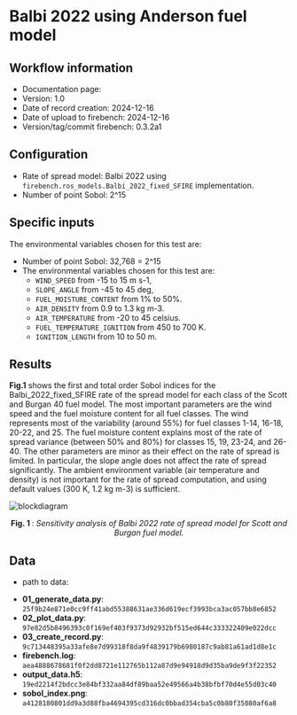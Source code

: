# Balbi 2022 using Anderson fuel model

## Workflow information

- Documentation page:
- Version: 1.0
- Date of record creation: 2024-12-16
- Date of upload to firebench: 2024-12-16
- Version/tag/commit firebench: 0.3.2a1

## Configuration

- Rate of spread model: Balbi 2022 using `firebench.ros_models.Balbi_2022_fixed_SFIRE` implementation.
- Number of point Sobol: 2^15

## Specific inputs
<!-- Add specific input details for the model/data you are using -->
The environmental variables chosen for this test are:
- Number of point Sobol: 32,768 = 2^15
- The environmental variables chosen for this test are:
  - `WIND_SPEED` from -15 to 15 m s-1,
  - `SLOPE_ANGLE` from -45 to 45 deg,
  - `FUEL_MOISTURE_CONTENT` from 1% to 50%.
  - `AIR_DENSITY` from 0.9 to 1.3 kg m-3.
  - `AIR_TEMPERATURE` from -20 to 45 celsius.
  - `FUEL_TEMPERATURE_IGNITION` from 450 to 700 K.
  - `IGNITION_LENGTH` from 10 to 50 m.
  
## Results

<!-- Fill in with your results -->
**Fig.1** shows the first and total order Sobol indices for the Balbi_2022_fixed_SFIRE rate of the spread model for each class of the Scott and Burgan 40 fuel model.
The most important parameters are the wind speed and the fuel moisture content for all fuel classes.
The wind represents most of the variability (around 55%) for fuel classes 1-14, 16-18, 20-22, and 25.
The fuel moisture content explains most of the rate of spread variance (between 50% and 80%) for classes 15, 19, 23-24, and 26-40.
The other parameters are minor as their effect on the rate of spread is limited.
In particular, the slope angle does not affect the rate of spread significantly.
The ambient environment variable (air temperature and density) is not important for the rate of spread computation, and using default values (300 K, 1.2 kg m-3) is sufficient.

![blockdiagram](../../_static/workflow/rate_of_spread/sensitivity/Balbi_2022_A13.png)
<p style="text-align: center;">
    <strong>
        Fig. 1
    </strong>
    :
    <em>
        Sensitivity analysis of Balbi 2022 rate of spread model for Scott and Burgan fuel model. 
    </em>
</p>

## Data
<!-- Add path or source of the record used for the test and its record -->
- path to data:
<!-- firebench-hash-list -->
- **01_generate_data.py**: `25f9b24e871e0cc9ff41abd55388631ae336d619ecf3993bca3ac057bb8e6852`
- **02_plot_data.py**: `97e82d5b8496393c0f169ef403f9373d92932bf515ed644c333322409e022dcc`
- **03_create_record.py**: `9c713448395a33afe8e7d99318f8da9f4839179b6980187c9ab81a61ad1d8e1c`
- **firebench.log**: `aea4888678681f0f2dd8721e112765b112a87d9e94918d9d35ba9de9f3f22352`
- **output_data.h5**: `19ed2214f2bdcc3e84bf332aa84df89baa52e49566a4b38bfbf70d4e55d03c40`
- **sobol_index.png**: `a4128180801dd9a3d88fba4694395cd316dc0bbad354cba5c0b80f35080af6a8`
<!-- end of firebench-hash-list -->
